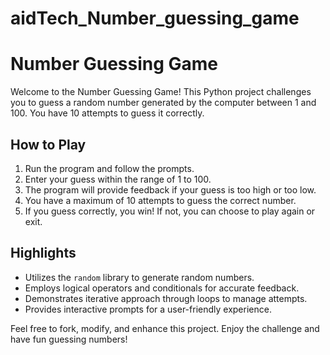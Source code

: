 # aidTech_Number_guessing_game
# Number Guessing Game

Welcome to the Number Guessing Game! This Python project challenges you to guess a random number generated by the computer between 1 and 100. You have 10 attempts to guess it correctly.

## How to Play

1. Run the program and follow the prompts.
2. Enter your guess within the range of 1 to 100.
3. The program will provide feedback if your guess is too high or too low.
4. You have a maximum of 10 attempts to guess the correct number.
5. If you guess correctly, you win! If not, you can choose to play again or exit.

## Highlights

- Utilizes the `random` library to generate random numbers.
- Employs logical operators and conditionals for accurate feedback.
- Demonstrates iterative approach through loops to manage attempts.
- Provides interactive prompts for a user-friendly experience.

Feel free to fork, modify, and enhance this project. Enjoy the challenge and have fun guessing numbers!
